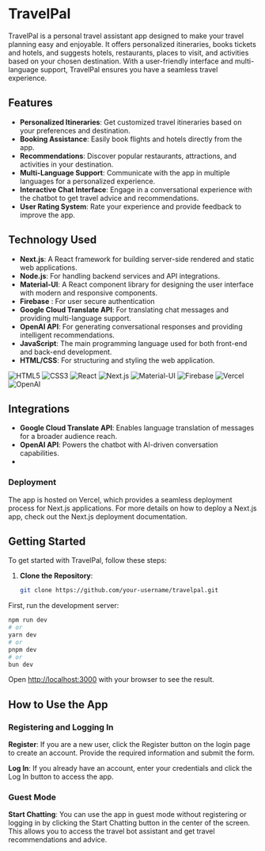 # TravelPal

TravelPal is a personal travel assistant app designed to make your travel planning easy and enjoyable. It offers personalized itineraries, books tickets and hotels, and suggests hotels, restaurants, places to visit, and activities based on your chosen destination. With a user-friendly interface and multi-language support, TravelPal ensures you have a seamless travel experience.

## Features

- **Personalized Itineraries**: Get customized travel itineraries based on your preferences and destination.
- **Booking Assistance**: Easily book flights and hotels directly from the app.
- **Recommendations**: Discover popular restaurants, attractions, and activities in your destination.
- **Multi-Language Support**: Communicate with the app in multiple languages for a personalized experience.
- **Interactive Chat Interface**: Engage in a conversational experience with the chatbot to get travel advice and recommendations.
- **User Rating System**: Rate your experience and provide feedback to improve the app.

## Technology Used

- **Next.js**: A React framework for building server-side rendered and static web applications.
- **Node.js**: For handling backend services and API integrations.
- **Material-UI**: A React component library for designing the user interface with modern and responsive components.
- **Firebase** : For user secure authentication
- **Google Cloud Translate API**: For translating chat messages and providing multi-language support.
- **OpenAI API**: For generating conversational responses and providing intelligent recommendations.
- **JavaScript**: The main programming language used for both front-end and back-end development.
- **HTML/CSS**: For structuring and styling the web application.

![HTML5](https://img.shields.io/badge/HTML5-E34F26?style=flat&logo=html5&logoColor=white) ![CSS3](https://img.shields.io/badge/CSS3-1572B6?style=flat&logo=css3&logoColor=white)
  ![React](https://img.shields.io/badge/React-61DAFB?style=flat&logo=react&logoColor=black)
  ![Next.js](https://img.shields.io/badge/Next.js-000000?style=flat&logo=next.js&logoColor=white)
  ![Material-UI](https://img.shields.io/badge/Material%20UI-0081CB?style=flat&logo=material-ui&logoColor=white)
  ![Firebase](https://img.shields.io/badge/Firebase-FFCA28?style=flat&logo=firebase&logoColor=black)
  ![Vercel](https://img.shields.io/badge/Vercel-000000?style=flat&logo=vercel&logoColor=white)
  ![OpenAI](https://img.shields.io/badge/OpenAI-000000?style=flat&logo=openai&logoColor=white)

## Integrations

- **Google Cloud Translate API**: Enables language translation of messages for a broader audience reach.
- **OpenAI API**: Powers the chatbot with AI-driven conversation capabilities.
- 
### Deployment
The app is hosted on Vercel, which provides a seamless deployment process for Next.js applications. For more details on how to deploy a Next.js app, check out the Next.js deployment documentation.

## Getting Started

To get started with TravelPal, follow these steps:

1. **Clone the Repository**: 
   ```bash
   git clone https://github.com/your-username/travelpal.git
First, run the development server:

```bash
npm run dev
# or
yarn dev
# or
pnpm dev
# or
bun dev
```

Open [http://localhost:3000](http://localhost:3000) with your browser to see the result.

## How to Use the App

### Registering and Logging In
**Register**: If you are a new user, click the Register button on the login page to create an account. Provide the required information and submit the form.

**Log In**: If you already have an account, enter your credentials and click the Log In button to access the app.
### Guest Mode
**Start Chatting**: You can use the app in guest mode without registering or logging in by clicking the Start Chatting button in the center of the screen. This allows you to access the travel bot assistant and get travel recommendations and advice.


